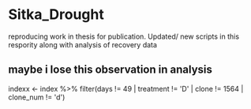 # Sitka_Drought

reproducing work in thesis for publication. Updated/ new scripts in this respority along with analysis of recovery data


## maybe i lose this observation in analysis
indexx <- index %>% filter(days != 49 | treatment != 'D' | clone != 1564 | clone_num != 'd')